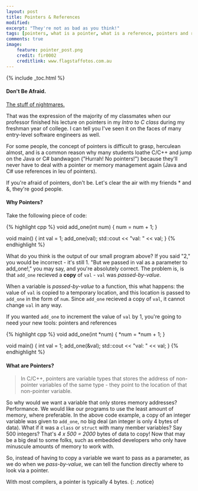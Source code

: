 ```yaml
---
layout: post
title: Pointers & References
modified:
excerpt: "They're not as bad as you think!"
tags: [pointers, what is a pointer, what is a reference, pointers and references in c, pointers and references in c++, pointers as function parameters, pointers and arrays, tutorial on pointers, pointers in c, pointers in c++, c, c++, programming, programming languages]
comments: true
image:
    feature: pointer_post.png
    credit: fir0002
    creditlink: www.flagstaffotos.com.au
---
```


{% include _toc.html %}

#### Don't Be Afraid.
[The stuff of nightmares.](https://alice961994.files.wordpress.com/2014/11/futurama-fry-stress.png) 

That was the expression of the majority of my classmates when our professor finished his lecture on pointers in my *Intro to C class* during my freshman year of college. I can tell you I've seen it on the faces of many entry-level software engineers as well.

For some people, the concept of pointers is difficult to grasp, herculean almost, and is a common reason why many students loathe C/C++ and jump on the Java or C# bandwagon ("Hurrah! No pointers!") because they'll never have to deal with a pointer or memory management again (Java and C# use references in leu of pointers). 

If you're afraid of pointers, don't be. Let's clear the air with my friends * and &, they're good people.

#### Why Pointers?
Take the following piece of code:

{% highlight cpp %}
void add_one(int num)
{
    num = num + 1;
}

void main()
{
    int val = 1;
    add_one(val);
    std::cout << "val: " << val;
}
{% endhighlight %}

What do you think is the output of our small program above? If you said "2," you would be incorrect - it's still 1. "But we passed in val as a parameter to add_one!," you may say, and you're absolutely correct. The problem is, is that `add_one` recieved a **copy** of `val` - `val` was *passed-by-value*.

When a variable is *passed-by-value* to a function, this what happens: the value of `val` is copied to a temporary location, and this location is passed to `add_one` in the form of `num`. Since `add_one` recieved a copy of `val`, it cannot change `val` in any way.

If you wanted `add_one` to increment the value of `val` by 1, you're going to need your new tools: pointers and references

{% highlight cpp %}
void add_one(int *num)
{
    *num = *num + 1;
}

void main()
{
    int val = 1;
    add_one(&val);
    std::cout << "val: " << val;
}
{% endhighlight %}

#### What are Pointers?
>In C/C++, pointers are variable types that stores the address of non-pointer variables of the same type - they point to the location of that non-pointer variable.

So why would we want a variable that only stores memory addresses? Performance. We would like our programs to use the least amount of memory, where preferable. In the above code example, a copy of an integer variable was given to `add_one`, no big deal (an integer is only 4 bytes of data). What if it was a `class` or `struct` with many member variables? Say 500 integers? That's *4 x 500 = 2000* bytes of data to copy! Now that may be a big deal to some folks, such as embedded developers who only have minuscule amounts of memory to work with.

So, instead of having to copy a variable we want to pass as a parameter, as we do when we *pass-by-value*, we can tell the function directly where to look via a pointer.

With most compilers, a pointer is typically 4 bytes.
{: .notice} 

